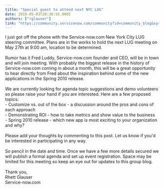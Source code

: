 ```yaml
---
title: "Special guest to attend next NYC LUG"
date: 2010-05-03T20:38:55.000Z
authors: ["rglauser"]
link: "https://community.servicenow.com/community?id=community_blog&sys_id=141e6e2ddbd0dbc01dcaf3231f9619e1"
---
```

<p>I just got off the phone with the Service-now.com New York City LUG steering committee. Plans are in the works to hold the next LUG meeting on May 27th at 9:00 am, location to be determined. <br /><br />Rumor has it Fred Luddy, Service-now.com founder and CEO, will be in town and will join meeting. With probably the biggest release in the history of Service-now.com coming in about a month, this will be a great opportunity to hear directly from Fred about the inspiration behind some of the new applications in the Spring 2010 release.<br /><br />We are currently looking for agenda topic suggestions and demo volunteers so please raise your hand if you are interested. Here are a few proposed topics:<br />- Customize vs. out of the box - a discussion around the pros and cons of each approach<br />- Demonstrating ROI - how to take metrics and show value to the business<br />- Spring 2010 release - which new app is most exciting to your organization and why?<br /><br />Please add your thoughts by commenting to this post. Let us know if you'd be interested in participating in any way.<br /><br />So pencil in the date and time. Once we have a few more details secured we will publish a formal agenda and set up event registration. Space may be limited for this meeting so keep an eye out for updates to this group blog.<br /><br />Thank you,<br />Rhett Glauser<br />Service-now.com</p>